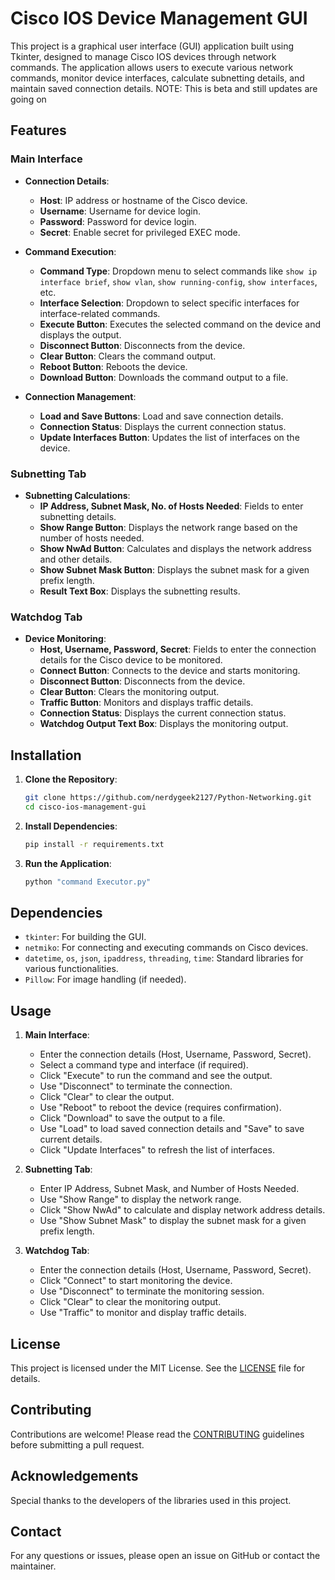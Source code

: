 # Cisco IOS Device Management GUI

This project is a graphical user interface (GUI) application built using Tkinter, designed to manage Cisco IOS devices through network commands. The application allows users to execute various network commands, monitor device interfaces, calculate subnetting details, and maintain saved connection details. NOTE: This is beta and still updates are going on 

## Features

### Main Interface
- **Connection Details**:
  - **Host**: IP address or hostname of the Cisco device.
  - **Username**: Username for device login.
  - **Password**: Password for device login.
  - **Secret**: Enable secret for privileged EXEC mode.

- **Command Execution**:
  - **Command Type**: Dropdown menu to select commands like `show ip interface brief`, `show vlan`, `show running-config`, `show interfaces`, etc.
  - **Interface Selection**: Dropdown to select specific interfaces for interface-related commands.
  - **Execute Button**: Executes the selected command on the device and displays the output.
  - **Disconnect Button**: Disconnects from the device.
  - **Clear Button**: Clears the command output.
  - **Reboot Button**: Reboots the device.
  - **Download Button**: Downloads the command output to a file.

- **Connection Management**:
  - **Load and Save Buttons**: Load and save connection details.
  - **Connection Status**: Displays the current connection status.
  - **Update Interfaces Button**: Updates the list of interfaces on the device.

### Subnetting Tab
- **Subnetting Calculations**:
  - **IP Address, Subnet Mask, No. of Hosts Needed**: Fields to enter subnetting details.
  - **Show Range Button**: Displays the network range based on the number of hosts needed.
  - **Show NwAd Button**: Calculates and displays the network address and other details.
  - **Show Subnet Mask Button**: Displays the subnet mask for a given prefix length.
  - **Result Text Box**: Displays the subnetting results.

### Watchdog Tab
- **Device Monitoring**:
  - **Host, Username, Password, Secret**: Fields to enter the connection details for the Cisco device to be monitored.
  - **Connect Button**: Connects to the device and starts monitoring.
  - **Disconnect Button**: Disconnects from the device.
  - **Clear Button**: Clears the monitoring output.
  - **Traffic Button**: Monitors and displays traffic details.
  - **Connection Status**: Displays the current connection status.
  - **Watchdog Output Text Box**: Displays the monitoring output.

## Installation

1. **Clone the Repository**:
    ```sh
    git clone https://github.com/nerdygeek2127/Python-Networking.git
    cd cisco-ios-management-gui
    ```

2. **Install Dependencies**:
    ```sh
    pip install -r requirements.txt
    ```

3. **Run the Application**:
    ```sh
    python "command Executor.py"
    ```

## Dependencies

- `tkinter`: For building the GUI.
- `netmiko`: For connecting and executing commands on Cisco devices.
- `datetime`, `os`, `json`, `ipaddress`, `threading`, `time`: Standard libraries for various functionalities.
- `Pillow`: For image handling (if needed).

## Usage

1. **Main Interface**:
   - Enter the connection details (Host, Username, Password, Secret).
   - Select a command type and interface (if required).
   - Click "Execute" to run the command and see the output.
   - Use "Disconnect" to terminate the connection.
   - Click "Clear" to clear the output.
   - Use "Reboot" to reboot the device (requires confirmation).
   - Click "Download" to save the output to a file.
   - Use "Load" to load saved connection details and "Save" to save current details.
   - Click "Update Interfaces" to refresh the list of interfaces.

2. **Subnetting Tab**:
   - Enter IP Address, Subnet Mask, and Number of Hosts Needed.
   - Use "Show Range" to display the network range.
   - Click "Show NwAd" to calculate and display network address details.
   - Use "Show Subnet Mask" to display the subnet mask for a given prefix length.

3. **Watchdog Tab**:
   - Enter the connection details (Host, Username, Password, Secret).
   - Click "Connect" to start monitoring the device.
   - Use "Disconnect" to terminate the monitoring session.
   - Click "Clear" to clear the monitoring output.
   - Use "Traffic" to monitor and display traffic details.

## License

This project is licensed under the MIT License. See the [LICENSE](LICENSE) file for details.

## Contributing

Contributions are welcome! Please read the [CONTRIBUTING](CONTRIBUTING.md) guidelines before submitting a pull request.

## Acknowledgements

Special thanks to the developers of the libraries used in this project.

## Contact

For any questions or issues, please open an issue on GitHub or contact the maintainer.
